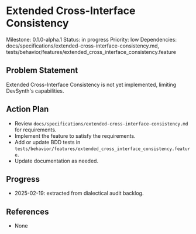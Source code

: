 # Extended Cross-Interface Consistency
Milestone: 0.1.0-alpha.1
Status: in progress
Priority: low
Dependencies: docs/specifications/extended-cross-interface-consistency.md, tests/behavior/features/extended_cross_interface_consistency.feature

## Problem Statement
Extended Cross-Interface Consistency is not yet implemented, limiting DevSynth's capabilities.


## Action Plan
- Review `docs/specifications/extended-cross-interface-consistency.md` for requirements.
- Implement the feature to satisfy the requirements.
- Add or update BDD tests in `tests/behavior/features/extended_cross_interface_consistency.feature`.
- Update documentation as needed.

## Progress
- 2025-02-19: extracted from dialectical audit backlog.

## References
- None
